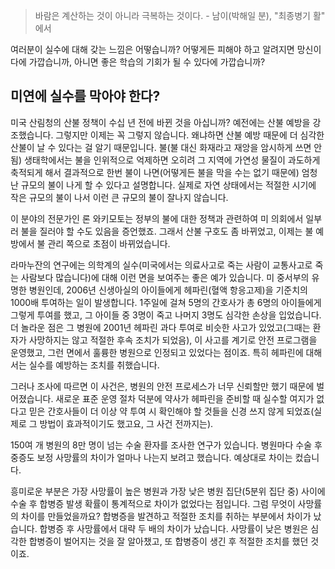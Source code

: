 > 바람은 계산하는 것이 아니라 극복하는 것이다. - 남이(박해일 분), "최종병기 활" 에서

여러분이 실수에 대해 갖는 느낌은 어떻습니까? 어떻게든 피해야 하고 알려지면 망신이다에 가깝습니까, 아니면 좋은 학습의 기회가 될 수 있다에 가깝습니까?

## 미연에 실수를 막아야 한다?
미국 산림청의 산불 정책이 수십 년 전에 바뀐 것을 아십니까? 예전에는 산불 예방을 강조했습니다. 그렇지만 이제는 꼭 그렇지 않습니다. 왜냐하면 산불 예방 때문에 더 심각한 산불이 날 수 있다는 걸 알기 때문입니다. 불(불 대신 화재라고 재앙을 암시하게 쓰면 안 됨) 생태학에서는 불을 인위적으로 억제하면 오히려 그 지역에 가연성 물질이 과도하게 축적되게 해서 결과적으로 한번 불이 나면(어떻게든 불을 막을 수는 없기 때문에) 엄청난 규모의 불이 나게 할 수 있다고 설명합니다. 실제로  자연 상태에서는 적절한 시기에 작은 규모의 불이 나서 이런 큰 규모의 불이 잘나지 않습니다.

이 분야의 전문가인 론 와키모토는 정부의 불에 대한 정책과 관련하여 미 의회에서 일부러 불을 질러야 할 수도 있음을 증언했죠. 그래서 산불 구호도 좀 바뀌었고, 이제는 불 예방에서 불 관리 쪽으로 초점이 바뀌었습니다.

라마누잔의 연구에는 의학계의 실수(미국에서는 의료사고로 죽는 사람이 교통사고로 죽는 사람보다 많습니다)에 대해 이런 면을 보여주는 좋은 예가 있습니다. 미 중서부의 유명한 병원인데, 2006년 신생아실의 아이들에게 헤파린(혈액 항응고제)을 기준치의 1000배 투여하는 일이 발생합니다. 1주일에 걸쳐 5명의 간호사가 총 6명의 아이들에게 그렇게 투여를 했고, 그 아이들 중 3명이 죽고 나머지 3명도 심각한 손상을 입었습니다. 더 놀라운 점은 그 병원에 2001년 헤파린 과다 투여로 비슷한 사고가 있었고(그때는 환자가 사망하지는 않고 적절한 후속 조치가 되었음), 이 사고를 계기로 안전 프로그램을 운영했고, 그런 면에서 훌륭한 병원으로 인정되고 있었다는 점이죠. 특히 헤파린에 대해서는 실수를 예방하는 조치를 취했습니다.

그러나 조사에 따르면 이 사건은, 병원의 안전 프로세스가 너무 신뢰할만 했기 때문에 벌어졌습니다. 새로운 표준 운영 절차 덕분에 약사가 헤파린을 준비할 때 실수할 여지가 없다고 믿은 간호사들이 더 이상 약 투여 시 확인해야 할 것들을 신경 쓰지 않게 되었죠(실제로 그 방법이 효과적이기도 했고요, 그 사건 전까지는).

150여 개 병원의 8만 명이 넘는 수술 환자를 조사한 연구가 있습니다. 병원마다 수술 후 중증도 보정 사망률의 차이가 얼마나 나는지 보려고 했습니다. 예상대로 차이는 컸습니다.

흥미로운 부분은 가장 사망률이 높은 병원과 가장 낮은 병원 집단(5분위 집단 중) 사이에 수술 후 합병증 발생 확률이 통계적으로 차이가 없었다는 점입니다. 그럼 무엇이 사망률의 차이를 만들었을까요? 합병증을 발견하고 적절한 조치를 취하는 부분에서 차이가 났습니다. 합병증 후 사망률에서 대략 두 배의 차이가 났습니다. 사망률이 낮은 병원은 심각한 합병증이 벌어지는 것을 잘 알아챘고, 또 합병증이 생긴 후 적절한 조치를 했던 것이죠.